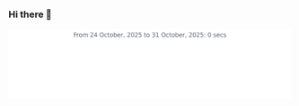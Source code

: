 ### Hi there 👋

<!--
**NicolayBang/NicolayBang** is a ✨ _special_ ✨ repository because its `README.md` (this file) appears on your GitHub profile.

Here are some ideas to get you started:

- 🔭 I’m currently working on ...
- 🌱 I’m currently learning ...
- 👯 I’m looking to collaborate on ...
- 🤔 I’m looking for help with ...
- 💬 Ask me about ...
- 📫 How to reach me: ...
- 😄 Pronouns: ...
- ⚡ Fun fact: ...
-->

<img
  src="https://github.com/NicolayBang/NicolayBang/blob/main/images/stat.svg"
  alt="Avinal WakaTime Activity"
/>
